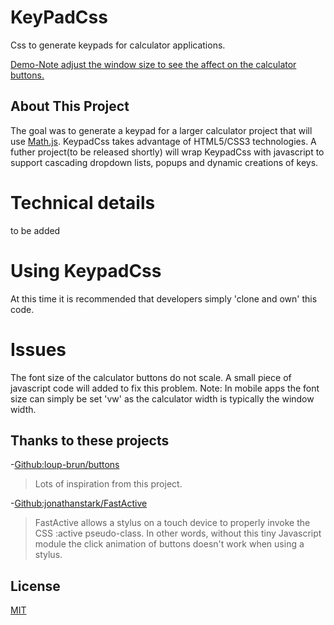 # KeyPadCss
Css to generate keypads for calculator applications.

[Demo-Note adjust the window size to see the affect on the calculator buttons.](https://johnhansenca.github.io/KeyPadCss/)
## About This Project
The goal was to generate a keypad for a larger calculator project that will use [Math.js](https://mathjs.org/). KeypadCss takes advantage of HTML5/CSS3 technologies. A futher project(to be released shortly) will wrap KeypadCss with javascript to support cascading dropdown lists, popups and dynamic creations of keys.
# Technical details
to be added
# Using KeypadCss
At this time it is recommended that developers simply 'clone and own' this code.
# Issues
The font size of the calculator buttons do not scale. A small piece of javascript code will added to fix this problem. Note: In mobile apps the font size can simply be set 'vw' as the calculator width is typically the window width.
## Thanks to these projects
-[Github:loup-brun/buttons](https://github.com/loup-brun/buttons)
 > Lots of inspiration from this project.

-[Github:jonathanstark/FastActive](https://github.com/jonathanstark/FastActive)
 > FastActive allows a stylus on a touch device to properly invoke the CSS :active pseudo-class. In other words, without this tiny Javascript module the click animation of buttons doesn't work when using a stylus.

## License

[MIT](LICENSE)